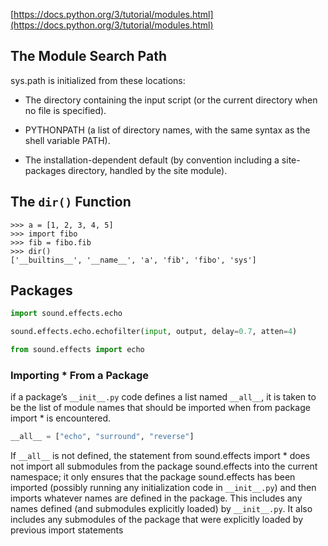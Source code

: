 
[https://docs.python.org/3/tutorial/modules.html](https://docs.python.org/3/tutorial/modules.html)

## The Module Search Path

sys.path is initialized from these locations:

- The directory containing the input script (or the current directory when no file is specified).

- PYTHONPATH (a list of directory names, with the same syntax as the shell variable PATH).

- The installation-dependent default (by convention including a site-packages directory, handled by the site module).

## The `dir()` Function

```
>>> a = [1, 2, 3, 4, 5]
>>> import fibo
>>> fib = fibo.fib
>>> dir()
['__builtins__', '__name__', 'a', 'fib', 'fibo', 'sys']
```

## Packages

```python
import sound.effects.echo

sound.effects.echo.echofilter(input, output, delay=0.7, atten=4)

from sound.effects import echo
```

### Importing * From a Package

if a package’s `__init__.py` code defines a list named `__all__`, it is taken to be the list of module names that should be imported when from package import * is encountered.

```python
__all__ = ["echo", "surround", "reverse"]
```

If `__all__` is not defined, the statement from sound.effects import * does not import all submodules from the package sound.effects into the current namespace; it only ensures that the package sound.effects has been imported (possibly running any initialization code in `__init__.py`) and then imports whatever names are defined in the package. This includes any names defined (and submodules explicitly loaded) by `__init__.py`. It also includes any submodules of the package that were explicitly loaded by previous import statements

